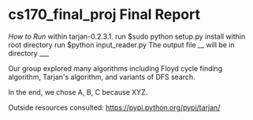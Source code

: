 # cs170_final_proj Final Report

*How to Run*
within tarjan-0.2.3.1. run $sudo python setup.py install
within root directory run $python input_reader.py
The output file __ will be in directory ___

Our group explored many algorithms including Floyd cycle finding algorithm, Tarjan's algorithm, and variants of DFS search. 

In the end, we chose A, B, C because XYZ.

Outside resources consulted:
https://pypi.python.org/pypi/tarjan/